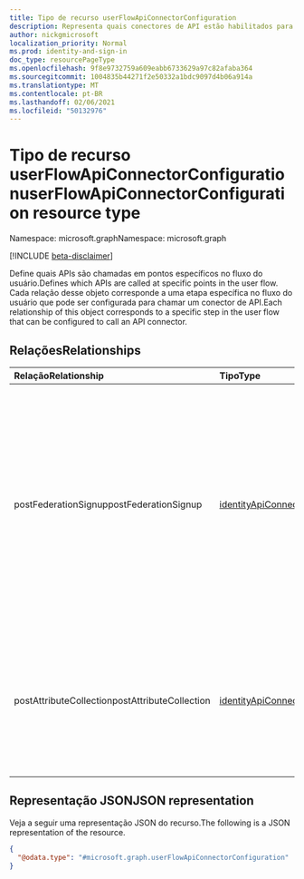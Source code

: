 ```yaml
---
title: Tipo de recurso userFlowApiConnectorConfiguration
description: Representa quais conectores de API estão habilitados para um fluxo de usuário.
author: nickgmicrosoft
localization_priority: Normal
ms.prod: identity-and-sign-in
doc_type: resourcePageType
ms.openlocfilehash: 9f8e9732759a609eabb6733629a97c82afaba364
ms.sourcegitcommit: 1004835b44271f2e50332a1bdc9097d4b06a914a
ms.translationtype: MT
ms.contentlocale: pt-BR
ms.lasthandoff: 02/06/2021
ms.locfileid: "50132976"
---
```

# <a name="userflowapiconnectorconfiguration-resource-type"></a><span data-ttu-id="388e2-103">Tipo de recurso userFlowApiConnectorConfiguration</span><span class="sxs-lookup"><span data-stu-id="388e2-103">userFlowApiConnectorConfiguration resource type</span></span>

<span data-ttu-id="388e2-104">Namespace: microsoft.graph</span><span class="sxs-lookup"><span data-stu-id="388e2-104">Namespace: microsoft.graph</span></span>

[!INCLUDE [beta-disclaimer](../../includes/beta-disclaimer.md)]

<span data-ttu-id="388e2-105">Define quais APIs são chamadas em pontos específicos no fluxo do usuário.</span><span class="sxs-lookup"><span data-stu-id="388e2-105">Defines which APIs are called at specific points in the user flow.</span></span>  <span data-ttu-id="388e2-106">Cada relação desse objeto corresponde a uma etapa específica no fluxo do usuário que pode ser configurada para chamar um conector de API.</span><span class="sxs-lookup"><span data-stu-id="388e2-106">Each relationship of this object corresponds to a specific step in the user flow that can be configured to call an API connector.</span></span>

## <a name="relationships"></a><span data-ttu-id="388e2-107">Relações</span><span class="sxs-lookup"><span data-stu-id="388e2-107">Relationships</span></span>

| <span data-ttu-id="388e2-108">Relação</span><span class="sxs-lookup"><span data-stu-id="388e2-108">Relationship</span></span>            | <span data-ttu-id="388e2-109">Tipo</span><span class="sxs-lookup"><span data-stu-id="388e2-109">Type</span></span>                                            | <span data-ttu-id="388e2-110">Descrição</span><span class="sxs-lookup"><span data-stu-id="388e2-110">Description</span></span>                                                                                                                                             |
| :---------------------- | :---------------------------------------------- | :------------------------------------------------------------------------------------------------------------------------------------------------------ |
| <span data-ttu-id="388e2-111">postFederationSignup</span><span class="sxs-lookup"><span data-stu-id="388e2-111">postFederationSignup</span></span>    | [<span data-ttu-id="388e2-112">identityApiConnector</span><span class="sxs-lookup"><span data-stu-id="388e2-112">identityApiConnector</span></span>](identityapiconnector.md) | <span data-ttu-id="388e2-113">Especifica uma API para chamar após a federação com um provedor de identidade externo (como Google, Facebook ou Azure AD) é concluída quando o usuário está se insinndo (não se aplica a entrar).</span><span class="sxs-lookup"><span data-stu-id="388e2-113">Specifies an API to call after federation with an external identity provider (like Google, Facebook, or Azure AD) is completed when user is signing up (does not apply to sign in).</span></span> |
| <span data-ttu-id="388e2-114">postAttributeCollection</span><span class="sxs-lookup"><span data-stu-id="388e2-114">postAttributeCollection</span></span> | [<span data-ttu-id="388e2-115">identityApiConnector</span><span class="sxs-lookup"><span data-stu-id="388e2-115">identityApiConnector</span></span>](identityapiconnector.md) | <span data-ttu-id="388e2-116">Especifica uma API a ser chamada depois que um usuário envia atributos coletados e antes de o usuário ser criado durante a assinatura.</span><span class="sxs-lookup"><span data-stu-id="388e2-116">Specifies an API to call after a user submits collected attributes and before the user is created during sign up.</span></span>                                                      |

## <a name="json-representation"></a><span data-ttu-id="388e2-117">Representação JSON</span><span class="sxs-lookup"><span data-stu-id="388e2-117">JSON representation</span></span>

<span data-ttu-id="388e2-118">Veja a seguir uma representação JSON do recurso.</span><span class="sxs-lookup"><span data-stu-id="388e2-118">The following is a JSON representation of the resource.</span></span>
<!-- {
  "blockType": "resource",
  "@odata.type": "microsoft.graph.userFlowApiConnectorConfiguration"
}
-->

``` json
{
  "@odata.type": "#microsoft.graph.userFlowApiConnectorConfiguration"
}
```

<!-- {
  "type": "#page.annotation",
  "description": "User flow API Connector Configuration",
  "keywords": "",
  "section": "documentation",
  "tocPath": "",
  "suppressions": [
    "Error: Resource userFlowApiConnectorConfiguration has documented navigation properties, but we thought it was a complex type!"
  ]
}-->
